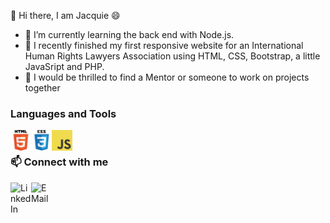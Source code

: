 👋 Hi there, I am Jacquie 😄 
</br>

- 🌱 I’m currently learning the back end with Node.js.
- 🔭 I recently finished my first responsive website for an International Human Rights Lawyers Association using HTML, CSS, Bootstrap, a little JavaSript and PHP.
- 👯 I would be thrilled to find a Mentor or someone to work on projects together

### Languages and Tools

<img align="left" alt="HTML5" width="33px" src="https://raw.githubusercontent.com/github/explore/80688e429a7d4ef2fca1e82350fe8e3517d3494d/topics/html/html.png" />
<img align="left" alt="CSS3" width="33px" src="https://raw.githubusercontent.com/github/explore/80688e429a7d4ef2fca1e82350fe8e3517d3494d/topics/css/css.png" />
<img align="left" alt="JavaScript" width="33px" 
src="https://raw.githubusercontent.com/github/explore/80688e429a7d4ef2fca1e82350fe8e3517d3494d/topics/javascript/javascript.png" />

</br>

### 📫 Connect with me

[<img align="left" alt="LinkedIn" width="33px" src="https://cdn.jsdelivr.net/npm/simple-icons@v3/icons/linkedin.svg" />](https://www.linkedin.com/in/jacqueline-siebke/)
[<img align="left" alt="EMail" width="33px" src="https://emojipedia-us.s3.dualstack.us-west-1.amazonaws.com/thumbs/120/twitter/259/e-mail_1f4e7.png" />](mailto:jacqueline.siebke@outlook.com)
